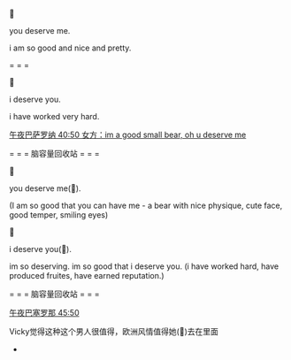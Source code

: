 
🐻

you deserve me.

i am so good and nice and pretty.

= = =

🎁

i deserve you.

i have worked very hard.



[午夜巴萨罗纳 40:50 女方：im a good small bear, oh u deserve me](http://www.bilibili.com/video/av2065903)

= = = 脑容量回收站 = = =

🐻

you deserve me(🐻).

(I am so good that you can have me - a bear with nice physique, cute face, good temper, smiling eyes)

🎁

i deserve you(🎁).

im so deserving. im so good that i deserve you.
(i have worked hard, have produced fruites, have earned reputation.)

= = = 脑容量回收站 = = =

[午夜巴塞罗那 45:50](http://www.bilibili.com/video/av2065903)

Vicky觉得这种这个男人很值得，欧洲风情值得她(🐻)去在里面



-
